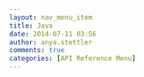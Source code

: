 ```yaml
---
layout: nav_menu_item
title: Java
date: 2014-07-11 03:56
author: anya.stettler
comments: true
categories: [API Reference Menu]
---
```


